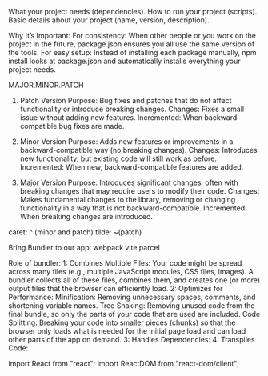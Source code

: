 <!-- Package.json -->
What your project needs (dependencies).
How to run your project (scripts).
Basic details about your project (name, version, description).

Why It’s Important:
For consistency: When other people or you work on the project in the future, package.json ensures you all use the same version of the tools.
For easy setup: Instead of installing each package manually, npm install looks at package.json and automatically installs everything your project needs.

<!-- First initialize your project with npm init -->
<!-- These are the updates -->
MAJOR.MINOR.PATCH

1. Patch Version
Purpose: Bug fixes and patches that do not affect functionality or introduce breaking changes.
Changes: Fixes a small issue without adding new features.
Incremented: When backward-compatible bug fixes are made.

2. Minor Version
Purpose: Adds new features or improvements in a backward-compatible way (no breaking changes).
Changes: Introduces new functionality, but existing code will still work as before.
Incremented: When new, backward-compatible features are added.

3. Major Version
Purpose: Introduces significant changes, often with breaking changes that may require users to modify their code.
Changes: Makes fundamental changes to the library, removing or changing functionality in a way that is not backward-compatible.
Incremented: When breaking changes are introduced.

caret: ^ (minor and patch)
tilde: ~(patch)

Bring Bundler to our app:
webpack
vite
parcel
<!-- npm install -D parcel -->

Role of bundler:
1: Combines Multiple Files:
Your code might be spread across many files (e.g., multiple JavaScript modules, CSS files, images). A bundler collects all of these files, combines them, and creates one (or more) output files that the browser can efficiently load.
2: Optimizes for Performance: Minification: Removing unnecessary spaces, comments, and shortening variable names.
Tree Shaking: Removing unused code from the final bundle, so only the parts of your code that are used are included.
Code Splitting: Breaking your code into smaller pieces (chunks) so that the browser only loads what is needed for the initial page load and can load other parts of the app on demand.
3: Handles Dependencies:
4: Transpiles Code:

<!-- npx parcel index.html -->
<!-- npx parcel build index.html -->



<!-- npm install react
npm install react-dom -->

import React from "react";
import ReactDOM from "react-dom/client";








<!-- bundler ->vite,webpack,parcel -->
<!-- extra space,comments,code jo use me nhi ho -> unko htakr ek bundle teyar krta h -->
<!-- we will use parcel -->